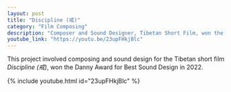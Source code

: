 ```yaml
---
layout: post
title: "Discipline (戒)"
category: "Film Composing"
description: "Composer and Sound Designer, Tibetan Short Film, won the Danny Award for Best Sound Design 2022."
youtube_link: "https://youtu.be/23upFHkjBlc"
---
```


This project involved composing and sound design for the Tibetan short film *Discipline (戒)*, won the Danny Award for Best Sound Design in 2022.

{% include youtube.html id="23upFHkjBlc" %}

